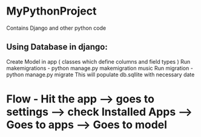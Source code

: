 # MyPythonProject
Contains Django and other python code

Using Database in django:
------------------------------

Create Model in app ( classes which define columns and field types )
Run makemigrations - python manage.py makemigration music
Run migration 	   - python manage.py migrate
This will populate db.sqllite with necessary date

Flow - Hit the app --> goes to settings --> check Installed Apps --> Goes to apps --> Goes to model
====================================================================================================
